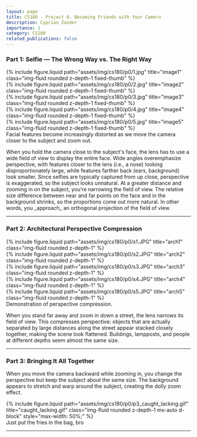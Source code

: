 ```yaml
---
layout: page
title: CS180 - Project 0. Becoming Friends with Your Camera
description: Cyprian Zander
importance: 1
category: CS180
related_publications: false
---
```


### Part 1: Selfie — The Wrong Way vs. The Right Way

<div class="row">
  <div class="col-sm mt-3 mt-md-0">
    {% include figure.liquid path="assets/img/cs180/p0/1.jpg" title="image1" class="img-fluid rounded z-depth-1 fixed-thumb" %}
  </div>
  <div class="col-sm mt-3 mt-md-0">
    {% include figure.liquid path="assets/img/cs180/p0/2.jpg" title="image2" class="img-fluid rounded z-depth-1 fixed-thumb" %}
  </div>
  <div class="col-sm mt-3 mt-md-0">
    {% include figure.liquid path="assets/img/cs180/p0/3.jpg" title="image3" class="img-fluid rounded z-depth-1 fixed-thumb" %}
  </div>
  <div class="col-sm mt-3 mt-md-0">
    {% include figure.liquid path="assets/img/cs180/p0/4.jpg" title="image4" class="img-fluid rounded z-depth-1 fixed-thumb" %}
  </div>
  <div class="col-sm mt-3 mt-md-0">
    {% include figure.liquid path="assets/img/cs180/p0/5.jpg" title="image5" class="img-fluid rounded z-depth-1 fixed-thumb" %}
  </div>
</div>

<div class="caption text-center mt-2">
  Facial features become increasingly distorted as we move the camera closer to the subject and zoom out.
</div>

<p>
When you hold the camera close to the subject's face, the lens has to use a wide field of view to display the entire face. Wide angles overemphasize perspective, with features closer to the lens (i.e., a nose) looking disproportionately large, while features farther back (ears, background) look smaller. Since selfies are typically captured from up close, perspective is exaggerated, so the subject looks unnatural. At a greater distance and zooming in on the subject, you’re narrowing the field of view. The relative size difference between near and far points on the face and in the background shrinks, so the proportions come out more natural. In other words, you _approach_ an orthogonal projection of the field of view.
</p>

---

### Part 2: Architectural Perspective Compression

<div class="row">
  <div class="col-sm-4 mt-3 mt-md-0">
    {% include figure.liquid path="assets/img/cs180/p0/s1.JPG" title="arch1" class="img-fluid rounded z-depth-1" %}
  </div>
  <div class="col-sm-4 mt-3 mt-md-0">
    {% include figure.liquid path="assets/img/cs180/p0/s2.JPG" title="arch2" class="img-fluid rounded z-depth-1" %}
  </div>
  <div class="col-sm-4 mt-3 mt-md-0">
    {% include figure.liquid path="assets/img/cs180/p0/s3.JPG" title="arch3" class="img-fluid rounded z-depth-1" %}
  </div>
</div>
<div class="row">
  <div class="col-sm-6 mt-3 mt-md-0">
    {% include figure.liquid path="assets/img/cs180/p0/s4.JPG" title="arch4" class="img-fluid rounded z-depth-1" %}
  </div>
  <div class="col-sm-6 mt-3 mt-md-0">
    {% include figure.liquid path="assets/img/cs180/p0/s5.JPG" title="arch5" class="img-fluid rounded z-depth-1" %}
  </div>
</div>

<div class="caption text-center mt-2">
  Demonstration of perspective compression.
</div>

<p>
When you stand far away and zoom in down a street, the lens narrows its field of view. This compresses perspective: objects that are actually separated by large distances along the street appear stacked closely together, making the scene look flattened. Buildings, lampposts, and people at different depths seem almost the same size.
</p>

---

### Part 3: Bringing It All Together

<p>
When you move the camera backward while zooming in, you change the perspective but keep the subject about the same size. The background appears to stretch and warp around the subject, creating the dolly zoom effect.
</p>

<div class="text-center my-4">
  {% include figure.liquid path="assets/img/cs180/p0/p3_caught_lacking.gif" title="caught_lacking.gif" class="img-fluid rounded z-depth-1 mx-auto d-block" style="max-width: 50%;" %}
</div>

<div class="caption text-center mt-2">
  Just put the fries in the bag, bro
</div>

---

<!-- Custom CSS for thumbnails -->
<style>
.fixed-thumb img {
  height: 200px;
  object-fit: cover;
  width: 100%;
}
</style>
